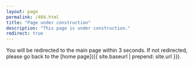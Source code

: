 ```yaml
---
layout: page
permalink: /404.html
title: "Page under construction"
description: "This page is under construction."
redirect: true
---
```


You will be redirected to the main page within 3 seconds. If not redirected, please go back to the [home page]({{ site.baseurl | prepend: site.url }}).
